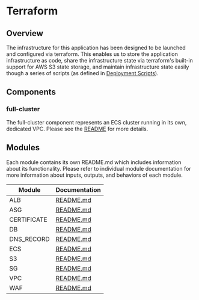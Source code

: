# Terraform

## Overview

The infrastructure for this application has been designed to be launched and configured via terraform. This enables us to store the application infrastructure as code, share the infrastructure state via terraform's built-in support for AWS S3 state storage, and maintain infrastructure state easily though a series of scripts (as defined in [Deployment Scripts](../bin/README.md)).

## Components

### full-cluster

The full-cluster component represents an ECS cluster running in its own, dedicated VPC. Please see the [README](components/full-cluster/README.md) for more details. 

## Modules
Each module contains its own README.md which includes information about its functionality. Please refer to individual module documentation for more information about inputs, outputs, and behaviors of each module.

| Module      | Documentation                            |
|-------------|------------------------------------------|
| ALB         |[README.md](modules/alb/README.md)        |
| ASG         |[README.md](modules/asg/README.md)        |
| CERTIFICATE |[README.md](modules/certificate/README.md)|
| DB          |[README.md](modules/db/README.md)         |
| DNS_RECORD  |[README.md](modules/dns_record/README.md) |
| ECS         |[README.md](modules/ecs/README.md)        |
| S3          |[README.md](modules/s3/README.md)         |
| SG          |[README.md](modules/sg/README.md)         |
| VPC         |[README.md](modules/vpc/README.md)        |
| WAF         |[README.md](modules/waf/README.md)        |
